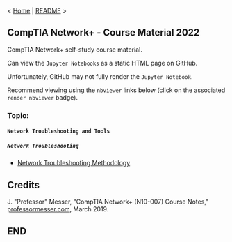 < [Home](https://github.com/SeanOhAileasa) | [README](https://github.com/SeanOhAileasa/nkp-network-troubleshooting-and-tools/blob/main/README.md) >

## CompTIA Network+ - Course Material 2022

CompTIA Network+ self-study course material.

Can view the ``Jupyter Notebooks`` as a static HTML page on GitHub.

Unfortunately, GitHub may not fully render the ``Jupyter Notebook``.

Recommend viewing using the ``nbviewer`` links below (click on the associated ``render nbviewer`` badge).

### Topic: 

#### ``Network Troubleshooting and Tools``

##### ``Network Troubleshooting``

- [Network Troubleshooting Methodology](https://nbviewer.org/github/SeanOhAileasa/nkp-network-troubleshooting-and-tools/blob/main/rc/network-troubleshooting/nkp-network-troubleshooting-methodology.ipynb) <br/>

## Credits

J. "Professor" Messer, "CompTIA Network+ (N10-007) Course Notes," [professormesser.com](https://web.archive.org/web/20220404153917/https://www.professormesser.com/network-plus/n10-007/n10-007-training-course/), March 2019.

## END